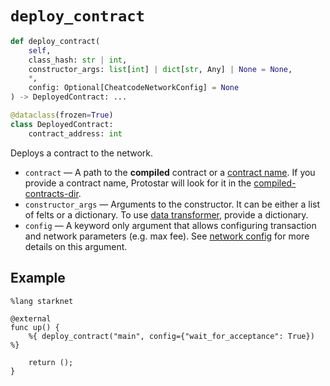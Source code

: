 # `deploy_contract`

```python
def deploy_contract(
    self,
    class_hash: str | int,
    constructor_args: list[int] | dict[str, Any] | None = None,
    *,
    config: Optional[CheatcodeNetworkConfig] = None
) -> DeployedContract: ...

@dataclass(frozen=True)
class DeployedContract:
    contract_address: int
```

Deploys a contract to the network.
- `contract` — A path to the **compiled** contract or a [contract name](../compiling#contract-name). If you provide a contract name, Protostar will look for it in the [compiled-contracts-dir](../../cli-reference.md#--compiled-contracts-dir-pathbuild).
- `constructor_args` — Arguments to the constructor. It can be either a list of felts or a dictionary. To use [data transformer](../testing/cheatcodes#data-transformer), provide a dictionary.
- `config` — A keyword only argument that allows configuring transaction and network parameters (e.g. max fee). See [network config](./network-config.md) for more details on this argument.

## Example

```cairo
%lang starknet

@external
func up() {
    %{ deploy_contract("main", config={"wait_for_acceptance": True}) %}

    return ();
}
```
